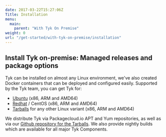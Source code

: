 ```yaml
---
date: 2017-03-22T15:27:06Z
Title: Installation
menu:
  main:
    parent: "With Tyk On Premise"
weight: 0
url: "/get-started/with-tyk-on-premise/installation"
---
```


## Install Tyk on-premise: Managed releases and package options

Tyk can be installed on almost any Linux environment, we've also created Docker containers that can be deployed and configured easily. Supported by the Tyk team, you can get Tyk for:

* [Ubuntu][1] (x86, ARM and AMD64)
* [Redhat][2] / CentOS (x86, ARM and AMD64)
* [Tarballs][3] for any other Linux variant (x86, ARM and AMD64)

We distribute Tyk via Packagecloud.io APT and Yum repositories, as well as via our [Github repository for the Tarballs][3]. We also provide nightly builds which are available for all major Tyk Components.



[1]: /docs/get-started/with-tyk-on-premise/installation/on-ubuntu/
[2]: /docs/get-started/with-tyk-on-premise/installation/redhat-rhel-centos/
[3]: https://github.com/TykTechnologies/tyk/releases
